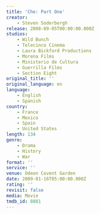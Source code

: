 ```yaml
---
title: 'Che: Part One'
creator:
    - Steven Soderbergh
release: 2008-09-05T00:00:00.000Z
studios:
    - Wild Bunch
    - Telecinco Cinema
    - Laura Bickford Productions
    - Morena Films
    - Ministerio de Cultura
    - Guerrilla Films
    - Section Eight
original_title: ''
original_language: en
language:
    - English
    - Spanish
country:
    - France
    - Mexico
    - Spain
    - United States
length: 134
genre:
    - Drama
    - History
    - War
format: ''
service: ''
venue: Odeon Covent Garden
date: 2009-01-16T05:00:00.000Z
rating: ''
revisit: false
media: Movie
tmdb_id: 8881
---
```



